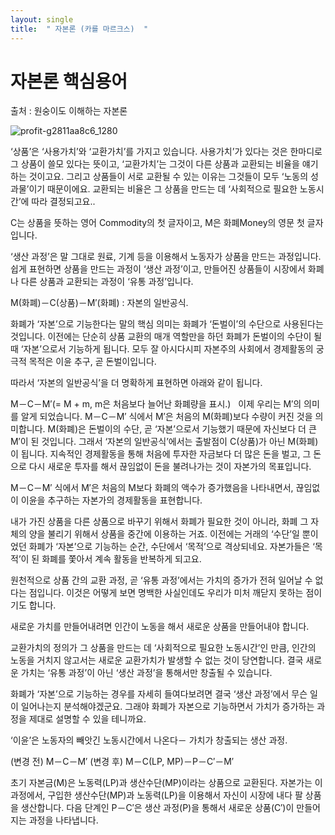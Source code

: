```yaml
---
layout: single
title:  " 자본론 (카를 마르크스)  "
---
```



# 자본론 핵심용어

출처 : 원숭이도 이해하는 자본론

![profit-g2811aa8c6_1280](https://github.com/jasminherb/jasminherb.github.io/assets/133365586/b1ba220b-6e0e-4f2f-9a0f-7c48c8071503)

‘상품’은 ‘사용가치’와 ‘교환가치’를 가지고 있습니다.
사용가치’가 있다는 것은 한마디로 그 상품이 쓸모 있다는 뜻이고, ‘교환가치’는 그것이 다른 상품과 교환되는 비율을 얘기하는 것이고요. 
그리고 상품들이 서로 교환될 수 있는 이유는 그것들이 모두 ‘노동의 성과물’이기 때문이에요. 
교환되는 비율은 그 상품을 만드는 데 ‘사회적으로 필요한 노동시간’에 따라 결정되고요..


C는 상품을 뜻하는 영어 Commodity의 첫 글자이고, M은 화폐Money의 영문 첫 글자입니다.

‘생산 과정’은 말 그대로 원료, 기계 등을 이용해서 노동자가 상품을 만드는 과정입니다. 
쉽게 표현하면 상품을 만드는 과정이 ‘생산 과정’이고, 만들어진 상품들이 시장에서 화폐나 다른 상품과 교환되는 과정이 ‘유통 과정’입니다.

M(화폐)－C(상품)－M′(화폐) : 자본의 일반공식.

화폐가 ‘자본’으로 기능한다는 말의 핵심 의미는 화폐가 ‘돈벌이’의 수단으로 사용된다는 것입니다. 
이전에는 단순히 상품 교환의 매개 역할만을 하던 화폐가 돈벌이의 수단이 될 때 ‘자본’으로서 기능하게 됩니다. 
모두 잘 아시다시피 자본주의 사회에서 경제활동의 궁극적 목적은 이윤 추구, 곧 돈벌이입니다. 


따라서 ‘자본의 일반공식’을 더 명확하게 표현하면 아래와 같이 됩니다.

M－C－M′(= M + m, m은 처음보다 늘어난 화폐량을 표시.)
 
이제 우리는 M′의 의미를 알게 되었습니다. M－C－M′ 식에서 M′은 처음의 M(화폐)보다 수량이 커진 것을 의미합니다. 
M(화폐)은 돈벌이의 수단, 곧 ‘자본’으로서 기능했기 때문에 자신보다 더 큰 M′이 된 것입니다. 
그래서 ‘자본의 일반공식’에서는 출발점이 C(상품)가 아닌 M(화폐)이 됩니다. 
지속적인 경제활동을 통해 처음에 투자한 자금보다 더 많은 돈을 벌고, 
그 돈으로 다시 새로운 투자를 해서 끊임없이 돈을 불려나가는 것이 자본가의 목표입니다. 

M－C－M′ 식에서 M′은 처음의 M보다 화폐의 액수가 증가했음을 나타내면서, 끊임없이 이윤을 추구하는 자본가의 경제활동을 표현합니다.

내가 가진 상품을 다른 상품으로 바꾸기 위해서 화폐가 필요한 것이 아니라, 화폐 그 자체의 양을 불리기 위해서 상품을 중간에 이용하는 거죠. 
이전에는 거래의 ‘수단’일 뿐이었던 화폐가 ‘자본’으로 기능하는 순간, 수단에서 ‘목적’으로 격상되네요. 
자본가들은 ‘목적’이 된 화폐를 쫓아서 계속 활동을 반복하게 되고요.

원천적으로 상품 간의 교환 과정, 곧 ‘유통 과정’에서는 가치의 증가가 전혀 일어날 수 없다는 점입니다. 
이것은 어떻게 보면 명백한 사실인데도 우리가 미처 깨닫지 못하는 점이기도 합니다.

새로운 가치를 만들어내려면 인간이 노동을 해서 새로운 상품을 만들어내야 합니다. 

교환가치의 정의가 그 상품을 만드는 데 ‘사회적으로 필요한 노동시간’인 만큼, 
인간의 노동을 거치지 않고서는 새로운 교환가치가 발생할 수 없는 것이 당연합니다. 
결국 새로운 가치는 ‘유통 과정’이 아닌 ‘생산 과정’을 통해서만 창출될 수 있습니다.

화폐가 ‘자본’으로 기능하는 경우를 자세히 들여다보려면 결국 ‘생산 과정’에서 무슨 일이 일어나는지 분석해야겠군요. 
그래야 화폐가 자본으로 기능하면서 가치가 증가하는 과정을 제대로 설명할 수 있을 테니까요.


‘이윤’은 노동자의 빼앗긴 노동시간에서 나온다－ 가치가 창출되는 생산 과정.

(변경 전) M－C－M′
(변경 후) M－C(LP, MP)－P－C′－M′

초기 자본금(M)은 노동력(LP)과 생산수단(MP)이라는 상품으로 교환된다.
자본가는 이 과정에서, 구입한 생산수단(MP)과 노동력(LP)을 이용해서 자신이 시장에 내다 팔 상품을 생산합니다.
다음 단계인 P－C′은 생산 과정(P)을 통해서 새로운 상품(C′)이 만들어지는 과정을 나타냅니다.

